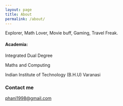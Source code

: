 ```yaml
---
layout: page
title: About
permalink: /about/
---
```


Explorer, Math Lover, Movie buff, Gaming, Travel Freak.  
#### Academia:
Integrated Dual Degree

Maths and Computing

Indian Institute of Technology (B.H.U) Varanasi

### Contact me

[phani1998@gmail.com](mailto:phani1998@gmail.com)